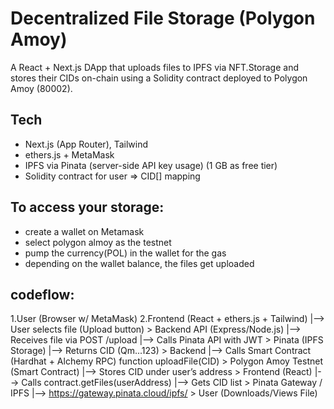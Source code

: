 # Decentralized File Storage (Polygon Amoy)

A React + Next.js DApp that uploads files to IPFS via NFT.Storage and stores their CIDs on-chain using a Solidity contract deployed to Polygon Amoy (80002).

## Tech

- Next.js (App Router), Tailwind
- ethers.js + MetaMask
- IPFS via Pinata (server-side API key usage) (1 GB as free tier)
- Solidity contract for user => CID[] mapping

## To access your storage:
- create a wallet on Metamask
- select polygon almoy as the testnet
- pump the currency(POL) in the wallet for the gas
- depending on the wallet balance, the files get uploaded

## codeflow:
1.User (Browser w/ MetaMask)
2.Frontend (React + ethers.js + Tailwind)
        |--> User selects file (Upload button)
        >
Backend API (Express/Node.js)
        |--> Receives file via POST /upload
        |--> Calls Pinata API with JWT
        >
Pinata (IPFS Storage)
        |--> Returns CID (Qm...123)
        >
Backend
        |--> Calls Smart Contract (Hardhat + Alchemy RPC)
               function uploadFile(CID)
        >
Polygon Amoy Testnet (Smart Contract)
        |--> Stores CID under user’s address
        >
Frontend (React)
        |--> Calls contract.getFiles(userAddress)
        |--> Gets CID list
        >
Pinata Gateway / IPFS
        |--> https://gateway.pinata.cloud/ipfs/<CID>
        >
User (Downloads/Views File)


